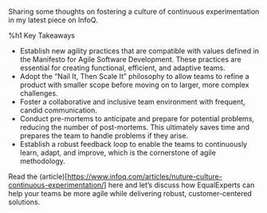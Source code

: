 Sharing some thoughts on fostering a culture of continuous experimentation in my latest piece on InfoQ.

%h1 Key Takeaways

* Establish new agility practices that are compatible with values defined in the Manifesto for Agile Software Development. These practices are essential for creating functional, efficient, and adaptive teams.
* Adopt the “Nail It, Then Scale It” philosophy to allow teams to refine a product with smaller scope before moving on to larger, more complex challenges.
* Foster a collaborative and inclusive team environment with frequent, candid communication.
* Conduct pre-mortems to anticipate and prepare for potential problems, reducing the number of post-mortems. This ultimately saves time and prepares the team to handle problems if they arise.
* Establish a robust feedback loop to enable the teams to continuously learn, adapt, and improve, which is the cornerstone of agile methodology.

Read the (article)[https://www.infoq.com/articles/nuture-culture-continuous-experimentation/] here and let’s discuss how EqualExperts can help your teams be more agile while delivering robust, customer-centered solutions.